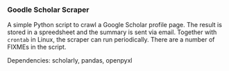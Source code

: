### Goodle Scholar Scraper
A simple Python script to crawl a Google Scholar profile page. The result is stored in a spreedsheet and the summary is sent via email. Together with `crontab` in Linux, the scraper can run periodically.
There are a number of FIXMEs in the script.

Dependencies: scholarly, pandas, openpyxl
